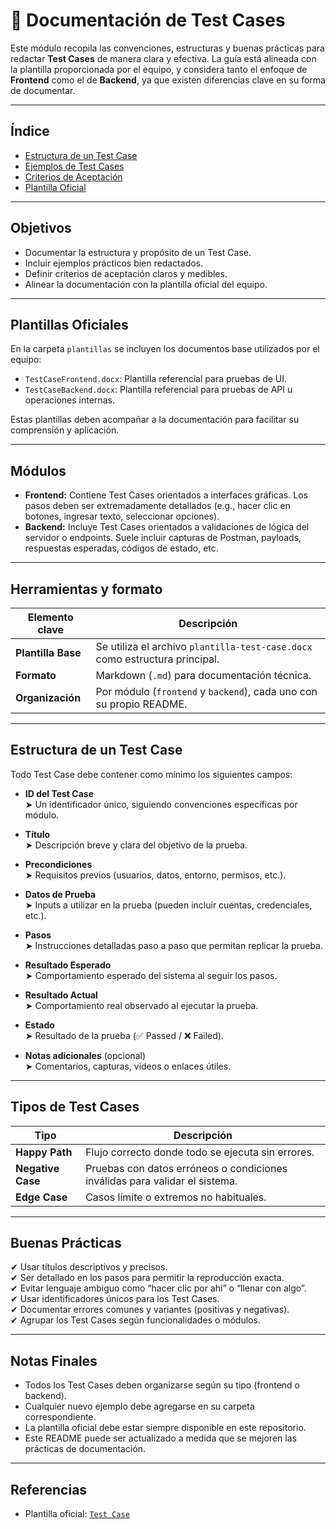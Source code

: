 # 🧪 Documentación de Test Cases

Este módulo recopila las convenciones, estructuras y buenas prácticas para redactar **Test Cases** de manera clara y efectiva. La guía está alineada con la plantilla proporcionada por el equipo, y considera tanto el enfoque de **Frontend** como el de **Backend**, ya que existen diferencias clave en su forma de documentar.

---

## Índice

- [Estructura de un Test Case](./estructura/README.md)
- [Ejemplos de Test Cases](./ejemplos/README.md)
- [Criterios de Aceptación](./criterios/README.md)
- [Plantilla Oficial](./plantilla/README.md)

---

## Objetivos

- Documentar la estructura y propósito de un Test Case.
- Incluir ejemplos prácticos bien redactados.
- Definir criterios de aceptación claros y medibles.
- Alinear la documentación con la plantilla oficial del equipo.

---

## Plantillas Oficiales

En la carpeta `plantillas` se incluyen los documentos base utilizados por el equipo:

- `TestCaseFrontend.docx`: Plantilla referencial para pruebas de UI.
- `TestCaseBackend.docx`: Plantilla referencial para pruebas de API u operaciones internas.

Estas plantillas deben acompañar a la documentación para facilitar su comprensión y aplicación.

---

## Módulos

- **Frontend:** Contiene Test Cases orientados a interfaces gráficas. Los pasos deben ser extremadamente detallados (e.g., hacer clic en botones, ingresar texto, seleccionar opciones).
- **Backend:** Incluye Test Cases orientados a validaciones de lógica del servidor o endpoints. Suele incluir capturas de Postman, payloads, respuestas esperadas, códigos de estado, etc.

---

## Herramientas y formato

| Elemento clave         | Descripción                                                                 |
|------------------------|-----------------------------------------------------------------------------|
| **Plantilla Base**     | Se utiliza el archivo `plantilla-test-case.docx` como estructura principal. |
| **Formato**            | Markdown (`.md`) para documentación técnica.                                |
| **Organización**       | Por módulo (`frontend` y `backend`), cada uno con su propio README.         |

---

## Estructura de un Test Case

Todo Test Case debe contener como mínimo los siguientes campos:

- **ID del Test Case**  
  ➤ Un identificador único, siguiendo convenciones específicas por módulo.

- **Título**  
  ➤ Descripción breve y clara del objetivo de la prueba.

- **Precondiciones**  
  ➤ Requisitos previos (usuarios, datos, entorno, permisos, etc.).

- **Datos de Prueba**  
  ➤ Inputs a utilizar en la prueba (pueden incluir cuentas, credenciales, etc.).

- **Pasos**  
  ➤ Instrucciones detalladas paso a paso que permitan replicar la prueba.

- **Resultado Esperado**  
  ➤ Comportamiento esperado del sistema al seguir los pasos.

- **Resultado Actual**  
  ➤ Comportamiento real observado al ejecutar la prueba.

- **Estado**  
  ➤ Resultado de la prueba (✅ Passed / ❌ Failed).

- **Notas adicionales** (opcional)  
  ➤ Comentarios, capturas, videos o enlaces útiles.

---

## Tipos de Test Cases

| Tipo             | Descripción                                                                 |
|------------------|------------------------------------------------------------------------------|
| **Happy Path**   | Flujo correcto donde todo se ejecuta sin errores.                           |
| **Negative Case**| Pruebas con datos erróneos o condiciones inválidas para validar el sistema. |
| **Edge Case**    | Casos límite o extremos no habituales.                                      |

---

## Buenas Prácticas

✔ Usar títulos descriptivos y precisos.  
✔ Ser detallado en los pasos para permitir la reproducción exacta.  
✔ Evitar lenguaje ambiguo como “hacer clic por ahí” o “llenar con algo”.  
✔ Usar identificadores únicos para los Test Cases.  
✔ Documentar errores comunes y variantes (positivas y negativas).  
✔ Agrupar los Test Cases según funcionalidades o módulos.

---

## Notas Finales

- Todos los Test Cases deben organizarse según su tipo (frontend o backend).  
- Cualquier nuevo ejemplo debe agregarse en su carpeta correspondiente.  
- La plantilla oficial debe estar siempre disponible en este repositorio.  
- Este README puede ser actualizado a medida que se mejoren las prácticas de documentación.

---

## Referencias

- Plantilla oficial: [`Test Case`](./test-case.md)